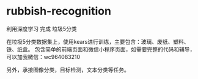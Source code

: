 # rubbish-recognition
利用深度学习 完成 垃圾5分类

在垃圾5分类数据集上，使用kears进行训练，主要包含：玻璃、废纸、塑料、铁、纸盒。
包含简单的前端页面和微信小程序页面，如需要完整的代码和辅导，可以加我微信：wc964083210

另外，承接图像分类，目标检测，文本分类等任务。

